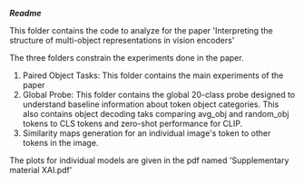 ***Readme***

This folder contains the code to analyze for the paper 'Interpreting the structure of multi-object representations in vision encoders'

The three folders constrain the experiments done in the paper.

1) Paired Object Tasks: This folder contains the main experiments of the paper
2) Global Probe: This folder contains the global 20-class probe designed to understand baseline information about token object categories. This also contains object decoding taks comparing avg_obj and random_obj tokens to CLS tokens and zero-shot performance for CLIP.
3) Similarity maps generation for an individual image's token to other tokens in the image.

The plots for individual models are given in the pdf named 'Supplementary material XAI.pdf'
